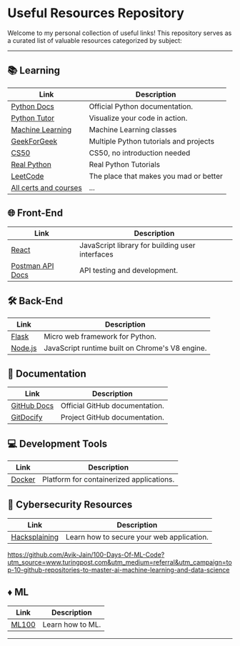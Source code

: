 # Useful Resources Repository


Welcome to my personal collection of useful links! This repository serves as a curated list of valuable resources categorized by subject:


---

## 📚 Learning

| Link                                          | Description                                  |
| --------------------------------------------- | -------------------------------------------- |
| [Python Docs](https://docs.python.org/3/)     | Official Python documentation.               |
| [Python Tutor](https://pythontutor.com/render.html#mode=edit)|Visualize your code in action. |
| [Machine Learning](https://www.youtube.com/watch?v=mbyG85GZ0PI&ab_channel=caltech)|Machine Learning classes  |
| [GeekForGeek](https://www.geeksforgeeks.org/data-science-with-python-tutorial/)| Multiple Python tutorials and projects |
| [CS50](https://cs50.harvard.edu/x/2025/)| CS50, no introduction needed |
| [Real Python](https://realpython.com/)| Real Python Tutorials |
| [LeetCode](https://leetcode.com/)| The place that makes you mad or better |
| [All certs and courses](https://www.classcentral.com/)| ... |


## 🌐 Front-End

| Link                                   | Description                                      |
| -------------------------------------- | ------------------------------------------------ |
| [React](https://reactjs.org)           | JavaScript library for building user interfaces |
| [Postman API Docs](https://learning.postman.com) | API testing and development.   |

## 🛠️ Back-End

| Link                                       | Description                                     |
| ------------------------------------------ | ----------------------------------------------- |
| [Flask](https://flask.palletsprojects.com) | Micro web framework for Python.                 |
| [Node.js](https://nodejs.org)              | JavaScript runtime built on Chrome's V8 engine. |

## 📄 Documentation

| Link                                             | Description                    |
| ------------------------------------------------ | ------------------------------ |
| [GitHub Docs](https://docs.github.com)           | Official GitHub documentation. | 
| [GitDocify](https://GitDocify.com)           | Project GitHub documentation. |

## 💻 Development Tools

| Link                                     | Description                              |
| ---------------------------------------- | ---------------------------------------- |
| [Docker](https://www.docker.com)         | Platform for containerized applications. |

## 🔐 Cybersecurity Resources

| Link                                     | Description                              |
| ---------------------------------------- | ---------------------------------------- |
| [Hacksplaining](https://www.hacksplaining.com/lessons) | Learn how to secure your web application. |

https://github.com/Avik-Jain/100-Days-Of-ML-Code?utm_source=www.turingpost.com&utm_medium=referral&utm_campaign=top-10-github-repositories-to-master-ai-machine-learning-and-data-science

## ♦ ML

| Link                                     | Description                              |
| ---------------------------------------- | ---------------------------------------- |
| [ML100](https://github.com/Avik-Jain/100-Days-Of-ML-Code?utm_source=www.turingpost.com&utm_medium=referral&utm_campaign=top-10-github-repositories-to-master-ai-machine-learning-and-data-science) | Learn how to ML. |


---

